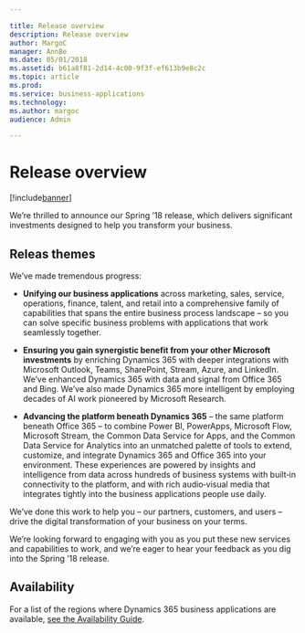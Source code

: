 ```yaml
---

title: Release overview
description: Release overview
author: MargoC
manager: AnnBe
ms.date: 05/01/2018
ms.assetid: b61a8f81-2d14-4c00-9f3f-ef613b9e8c2c
ms.topic: article
ms.prod: 
ms.service: business-applications
ms.technology: 
ms.author: margoc
audience: Admin

---
```

#  Release overview

[!include[banner](../includes/banner.md)]

We’re thrilled to announce our Spring ’18 release, which delivers significant
investments designed to help you transform your business.

## Releas themes
We’ve made tremendous progress:

-   **Unifying our business applications** across marketing, sales, service,
    operations, finance, talent, and retail into a comprehensive family of
    capabilities that spans the entire business process landscape – so you can
    solve specific business problems with applications that work seamlessly
    together.

-   **Ensuring you gain synergistic benefit from your other Microsoft
    investments** by enriching Dynamics 365 with deeper integrations with
    Microsoft Outlook, Teams, SharePoint, Stream, Azure, and LinkedIn. We’ve
    enhanced Dynamics 365 with data and signal from Office 365 and Bing. We’ve
    also made Dynamics 365 more intelligent by employing decades of AI work
    pioneered by Microsoft Research.

-   **Advancing the platform beneath Dynamics 365** – the same platform beneath
    Office 365 – to combine Power BI, PowerApps, Microsoft Flow, Microsoft
    Stream, the Common Data Service for Apps, and the Common Data Service for
    Analytics into an unmatched palette of tools to extend, customize, and
    integrate Dynamics 365 and Office 365 into your environment. These
    experiences are powered by insights and intelligence from data across
    hundreds of business systems with built‑in connectivity to the platform, and
    with rich audio‑visual media that integrates tightly into the business
    applications people use daily.

We’ve done this work to help you – our partners, customers, and users – drive
the digital transformation of your business on your terms.

We’re looking forward to engaging with you as you put these new services and
capabilities to work, and we’re eager to hear your feedback as you dig into the
Spring ’18 release.

##  Availability

For a list of the regions where Dynamics 365 business applications are
available, [see the Availability
Guide](https://aka.ms/dynamics_365_international_availability_deck).
